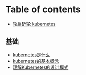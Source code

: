 # Table of contents

* [轮扁斫轮 kubernetes](README.md)

## 基础 <a id="basic"></a>

* [kubernetes是什么](basic/what-is-kubernetes.md)
* [kubernetes的基本概念](basic/basic-concept.md)
* [理解Kubernetes的设计模式](basic/li-jie-kubernetes-de-she-ji-mo-shi.md)

